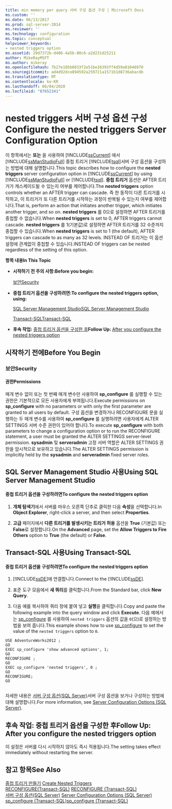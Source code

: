 ```yaml
---
title: min memory per query 서버 구성 옵션 구성 | Microsoft Docs
ms.custom: ''
ms.date: 06/13/2017
ms.prod: sql-server-2014
ms.reviewer: ''
ms.technology: configuration
ms.topic: conceptual
helpviewer_keywords:
- nested triggers option
ms.assetid: 29d7372b-d406-4a5b-80c6-a2d231d25211
author: MikeRayMSFT
ms.author: mikeray
ms.openlocfilehash: 7b27e185b0833f2e51be16393ff4d59a81046970
ms.sourcegitcommit: ad4d92dce894592a259721a1571b1d8736abacdb
ms.translationtype: MT
ms.contentlocale: ko-KR
ms.lasthandoff: 08/04/2020
ms.locfileid: "87652341"
---
```

# <a name="configure-the-nested-triggers-server-configuration-option"></a><span data-ttu-id="24d2a-102">nested triggers 서버 구성 옵션 구성</span><span class="sxs-lookup"><span data-stu-id="24d2a-102">Configure the nested triggers Server Configuration Option</span></span>
  <span data-ttu-id="24d2a-103">이 항목에서는 **또는** 을 사용하여 [!INCLUDE[ssCurrent](../../includes/sscurrent-md.md)] 에서 [!INCLUDE[ssManStudioFull](../../includes/ssmanstudiofull-md.md)] 중첩 트리거 [!INCLUDE[tsql](../../includes/tsql-md.md)]서버 구성 옵션을 구성하는 방법에 대해 설명합니다.</span><span class="sxs-lookup"><span data-stu-id="24d2a-103">This topic describes how to configure the **nested triggers** server configuration option in [!INCLUDE[ssCurrent](../../includes/sscurrent-md.md)] by using [!INCLUDE[ssManStudioFull](../../includes/ssmanstudiofull-md.md)] or [!INCLUDE[tsql](../../includes/tsql-md.md)].</span></span> <span data-ttu-id="24d2a-104">**중첩 트리거** 옵션은 AFTER 트리거가 캐스케이드될 수 있는지 여부를 제어합니다.</span><span class="sxs-lookup"><span data-stu-id="24d2a-104">The **nested triggers** option controls whether an AFTER trigger can cascade.</span></span> <span data-ttu-id="24d2a-105">즉 한 동작이 다른 트리거를 시작하고, 이 트리거가 또 다른 트리거를 시작하는 과정이 반복될 수 있는지 여부를 제어합니다.</span><span class="sxs-lookup"><span data-stu-id="24d2a-105">That is, perform an action that initiates another trigger, which initiates another trigger, and so on.</span></span> <span data-ttu-id="24d2a-106">**nested triggers** 를 0으로 설정하면 AFTER 트리거를 중첩할 수 없습니다.</span><span class="sxs-lookup"><span data-stu-id="24d2a-106">When **nested triggers** is set to 0, AFTER triggers cannot cascade.</span></span> <span data-ttu-id="24d2a-107">**nested triggers** 를 1(기본값)로 설정하면 AFTER 트리거를 32 수준까지 중첩할 수 있습니다.</span><span class="sxs-lookup"><span data-stu-id="24d2a-107">When **nested triggers** is set to 1 (the default), AFTER triggers can cascade to as many as 32 levels.</span></span> <span data-ttu-id="24d2a-108">INSTEAD OF 트리거는 이 옵션 설정에 관계없이 중첩할 수 있습니다.</span><span class="sxs-lookup"><span data-stu-id="24d2a-108">INSTEAD OF triggers can be nested regardless of the setting of this option.</span></span>  
  
 <span data-ttu-id="24d2a-109">**항목 내용**</span><span class="sxs-lookup"><span data-stu-id="24d2a-109">**In This Topic**</span></span>  
  
-   <span data-ttu-id="24d2a-110">**시작하기 전 주의 사항:**</span><span class="sxs-lookup"><span data-stu-id="24d2a-110">**Before you begin:**</span></span>  
  
     [<span data-ttu-id="24d2a-111">보안</span><span class="sxs-lookup"><span data-stu-id="24d2a-111">Security</span></span>](#Security)  
  
-   <span data-ttu-id="24d2a-112">**중첩 트리거 옵션을 구성하려면:**</span><span class="sxs-lookup"><span data-stu-id="24d2a-112">**To configure the nested triggers option, using:**</span></span>  
  
     [<span data-ttu-id="24d2a-113">SQL Server Management Studio</span><span class="sxs-lookup"><span data-stu-id="24d2a-113">SQL Server Management Studio</span></span>](#SSMSProcedure)  
  
     [<span data-ttu-id="24d2a-114">Transact-SQL</span><span class="sxs-lookup"><span data-stu-id="24d2a-114">Transact-SQL</span></span>](#TsqlProcedure)  
  
-   <span data-ttu-id="24d2a-115">**후속 작업:**  [중첩 트리거 옵션을 구성한 후](#FollowUp)</span><span class="sxs-lookup"><span data-stu-id="24d2a-115">**Follow Up:**  [After you configure the nested triggers option](#FollowUp)</span></span>  
  
##  <a name="before-you-begin"></a><a name="BeforeYouBegin"></a> <span data-ttu-id="24d2a-116">시작하기 전에</span><span class="sxs-lookup"><span data-stu-id="24d2a-116">Before You Begin</span></span>  
  
###  <a name="security"></a><a name="Security"></a> <span data-ttu-id="24d2a-117">보안</span><span class="sxs-lookup"><span data-stu-id="24d2a-117">Security</span></span>  
  
####  <a name="permissions"></a><a name="Permissions"></a> <span data-ttu-id="24d2a-118">권한</span><span class="sxs-lookup"><span data-stu-id="24d2a-118">Permissions</span></span>  
 <span data-ttu-id="24d2a-119">매개 변수 없이 또는 첫 번째 매개 변수만 사용하여 **sp_configure** 를 실행할 수 있는 권한은 기본적으로 모든 사용자에게 부여됩니다.</span><span class="sxs-lookup"><span data-stu-id="24d2a-119">Execute permissions on **sp_configure** with no parameters or with only the first parameter are granted to all users by default.</span></span> <span data-ttu-id="24d2a-120">구성 옵션을 변경하거나 RECONFIGURE 문을 실행하는 두 매개 변수를 사용하여 **sp_configure** 를 실행하려면 사용자에게 ALTER SETTINGS 서버 수준 권한이 있어야 합니다.</span><span class="sxs-lookup"><span data-stu-id="24d2a-120">To execute **sp_configure** with both parameters to change a configuration option or to run the RECONFIGURE statement, a user must be granted the ALTER SETTINGS server-level permission.</span></span> <span data-ttu-id="24d2a-121">**sysadmin** 및 **serveradmin** 고정 서버 역할은 ALTER SETTINGS 권한을 암시적으로 보유하고 있습니다.</span><span class="sxs-lookup"><span data-stu-id="24d2a-121">The ALTER SETTINGS permission is implicitly held by the **sysadmin** and **serveradmin** fixed server roles.</span></span>  
  
##  <a name="using-sql-server-management-studio"></a><a name="SSMSProcedure"></a> <span data-ttu-id="24d2a-122">SQL Server Management Studio 사용</span><span class="sxs-lookup"><span data-stu-id="24d2a-122">Using SQL Server Management Studio</span></span>  
  
#### <a name="to-configure-the-nested-triggers-option"></a><span data-ttu-id="24d2a-123">중첩 트리거 옵션을 구성하려면</span><span class="sxs-lookup"><span data-stu-id="24d2a-123">To configure the nested triggers option</span></span>  
  
1.  <span data-ttu-id="24d2a-124">**개체 탐색기**에서 서버를 마우스 오른쪽 단추로 클릭한 다음 **속성**을 선택합니다.</span><span class="sxs-lookup"><span data-stu-id="24d2a-124">In **Object Explorer**, right-click a server, and then select **Properties**.</span></span>  
  
2.  <span data-ttu-id="24d2a-125">**고급** 페이지에서 **다른 트리거를 발생시키는 트리거 허용** 옵션을 **True** (기본값) 또는 **False**로 설정합니다.</span><span class="sxs-lookup"><span data-stu-id="24d2a-125">On the **Advanced** page, set the **Allow Triggers to Fire Others** option to **True** (the default) or **False**.</span></span>  
  
##  <a name="using-transact-sql"></a><a name="TsqlProcedure"></a> <span data-ttu-id="24d2a-126">Transact-SQL 사용</span><span class="sxs-lookup"><span data-stu-id="24d2a-126">Using Transact-SQL</span></span>  
  
#### <a name="to-configure-the-nested-triggers-option"></a><span data-ttu-id="24d2a-127">중첩 트리거 옵션을 구성하려면</span><span class="sxs-lookup"><span data-stu-id="24d2a-127">To configure the nested triggers option</span></span>  
  
1.  <span data-ttu-id="24d2a-128">[!INCLUDE[ssDE](../../includes/ssde-md.md)]에 연결합니다.</span><span class="sxs-lookup"><span data-stu-id="24d2a-128">Connect to the [!INCLUDE[ssDE](../../includes/ssde-md.md)].</span></span>  
  
2.  <span data-ttu-id="24d2a-129">표준 도구 모음에서 **새 쿼리**를 클릭합니다.</span><span class="sxs-lookup"><span data-stu-id="24d2a-129">From the Standard bar, click **New Query**.</span></span>  
  
3.  <span data-ttu-id="24d2a-130">다음 예를 복사하여 쿼리 창에 붙여 넣고 **실행**을 클릭합니다.</span><span class="sxs-lookup"><span data-stu-id="24d2a-130">Copy and paste the following example into the query window and click **Execute**.</span></span> <span data-ttu-id="24d2a-131">다음 예에서는 [sp_configure](/sql/relational-databases/system-stored-procedures/sp-configure-transact-sql) 를 사용하여 `nested triggers` 옵션의 값을 `0`(으)로 설정하는 방법을 보여 줍니다.</span><span class="sxs-lookup"><span data-stu-id="24d2a-131">This example shows how to use [sp_configure](/sql/relational-databases/system-stored-procedures/sp-configure-transact-sql) to set the value of the `nested triggers` option to `0`.</span></span>  
  
```wmimof  
USE AdventureWorks2012 ;  
GO  
EXEC sp_configure 'show advanced options', 1;  
GO  
RECONFIGURE ;  
GO  
EXEC sp_configure 'nested triggers', 0 ;  
GO  
RECONFIGURE;  
GO  
  
```  
  
 <span data-ttu-id="24d2a-132">자세한 내용은 [서버 구성 옵션&#40;SQL Server&#41;](server-configuration-options-sql-server.md)서버 구성 옵션을 보거나 구성하는 방법에 대해 설명합니다.</span><span class="sxs-lookup"><span data-stu-id="24d2a-132">For more information, see [Server Configuration Options &#40;SQL Server&#41;](server-configuration-options-sql-server.md).</span></span>  
  
##  <a name="follow-up-after-you-configure-the-nested-triggers-option"></a><a name="FollowUp"></a> <span data-ttu-id="24d2a-133">후속 작업: 중첩 트리거 옵션을 구성한 후</span><span class="sxs-lookup"><span data-stu-id="24d2a-133">Follow Up: After you configure the nested triggers option</span></span>  
 <span data-ttu-id="24d2a-134">이 설정은 서버를 다시 시작하지 않아도 즉시 적용됩니다.</span><span class="sxs-lookup"><span data-stu-id="24d2a-134">The setting takes effect immediately without restarting the server.</span></span>  
  
## <a name="see-also"></a><span data-ttu-id="24d2a-135">참고 항목</span><span class="sxs-lookup"><span data-stu-id="24d2a-135">See Also</span></span>  
 <span data-ttu-id="24d2a-136">[중첩 트리거 만들기](../../relational-databases/triggers/create-nested-triggers.md) </span><span class="sxs-lookup"><span data-stu-id="24d2a-136">[Create Nested Triggers](../../relational-databases/triggers/create-nested-triggers.md) </span></span>  
 <span data-ttu-id="24d2a-137">[RECONFIGURE&#40;Transact-SQL&#41;](/sql/t-sql/language-elements/reconfigure-transact-sql) </span><span class="sxs-lookup"><span data-stu-id="24d2a-137">[RECONFIGURE &#40;Transact-SQL&#41;](/sql/t-sql/language-elements/reconfigure-transact-sql) </span></span>  
 <span data-ttu-id="24d2a-138">[서버 구성 옵션&#40;SQL Server&#41;](server-configuration-options-sql-server.md) </span><span class="sxs-lookup"><span data-stu-id="24d2a-138">[Server Configuration Options &#40;SQL Server&#41;](server-configuration-options-sql-server.md) </span></span>  
 [<span data-ttu-id="24d2a-139">sp_configure &#40;Transact-SQL&#41;</span><span class="sxs-lookup"><span data-stu-id="24d2a-139">sp_configure &#40;Transact-SQL&#41;</span></span>](/sql/relational-databases/system-stored-procedures/sp-configure-transact-sql)  
  
  
